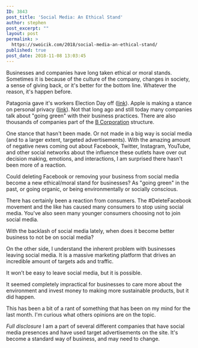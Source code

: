 ```yaml
---
ID: 3843
post_title: 'Social Media: An Ethical Stand'
author: stephen
post_excerpt: ""
layout: post
permalink: >
  https://swoicik.com/2018/social-media-an-ethical-stand/
published: true
post_date: 2018-11-08 13:03:45
---
```

Businesses and companies have long taken ethical or moral stands. Sometimes it is because of the culture of the company, changes in society, a sense of giving back, or it's better for the bottom line. Whatever the reason, it's happen before.

Patagonia gave it's workers Election Day off (<a href="https://www.washingtonpost.com/news/business/wp/2018/07/06/patagonia-is-giving-its-workers-election-day-off-and-says-you-should-too/?noredirect=on&utm_term=.2f9fb42125f0" target="_blank" rel="noopener">link</a>). Apple is making a stance on personal privacy (<a href="https://www.apple.com/privacy/">link</a>). Not that long ago and still today many companies talk about "going green" with their business practices. There are also thousands of companies part of the <a href="https://bcorporation.net" target="_blank" rel="noopener">B Corporation</a> structure.

One stance that hasn't been made. Or not made in a big way is social media (and to a larger extent, targeted advertisements). With the amazing amount of negative news coming out about Facebook, Twitter, Instagram, YouTube, and other social networks about the influence these outlets have over out decision making, emotions, and interactions, I am surprised there hasn't been more of a reaction.

Could deleting Facebook or removing your business from social media become a new ethical/moral stand for businesses? As "going green" in the past, or going organic, or being environmentally or socially conscious.

There has certainly been a reaction from consumers. The #DeleteFacebook movement and the like has caused many consumers to stop using social media. You've also seen many younger consumers choosing not to join social media.

With the backlash of social media lately, when does it become better business to not be on social media?

On the other side, I understand the inherent problem with businesses leaving social media. It is a massive marketing platform that drives an incredible amount of targets ads and traffic.

It won’t be easy to leave social media, but it is possible.

It seemed completely impractical for businesses to care more about the environment and invest money to making more sustainable products, but it did happen.

This has been a bit of a rant of something that has been on my mind for the last month. I'm curious what others opinions are on the topic.

*Full disclosure* I am a part of several different companies that have social media presences and have used target advertisements on the site. It's become a standard way of business, and may need to change.